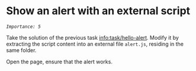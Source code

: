 # Show an alert with an external script
_`Importance: 5`_

Take the solution of the previous task <info:task/hello-alert>. Modify it by extracting the script content into an external file `alert.js`, residing in the same folder.

Open the page, ensure that the alert works.
